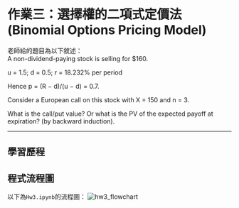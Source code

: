 # 作業三：選擇權的二項式定價法 (Binomial Options Pricing Model)

老師給的題目為以下敘述：<br />
A non-dividend-paying stock is selling for $160.

u = 1.5; d = 0.5; r = 18.232% per period

Hence p = (R − d)/(u − d) = 0.7.

Consider a European call on this stock with X = 150 and n = 3.

What is the call/put value? Or what is the PV of the expected payoff at expiration? (by backward induction).

---

## 學習歷程

## 程式流程圖
以下為`Hw3.ipynb`的流程圖：
![hw3_flowchart](https://github.com/aqua86400/Financial_Engineering/master/Hw3/hw3_flowchart.png)
